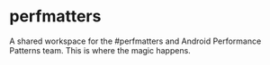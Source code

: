 # perfmatters
A shared workspace for the #perfmatters and Android Performance Patterns team. This is where the magic happens.
